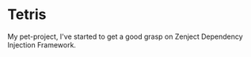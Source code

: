 # Tetris
My pet-project, I've started to get a good grasp on Zenject Dependency Injection Framework. 
